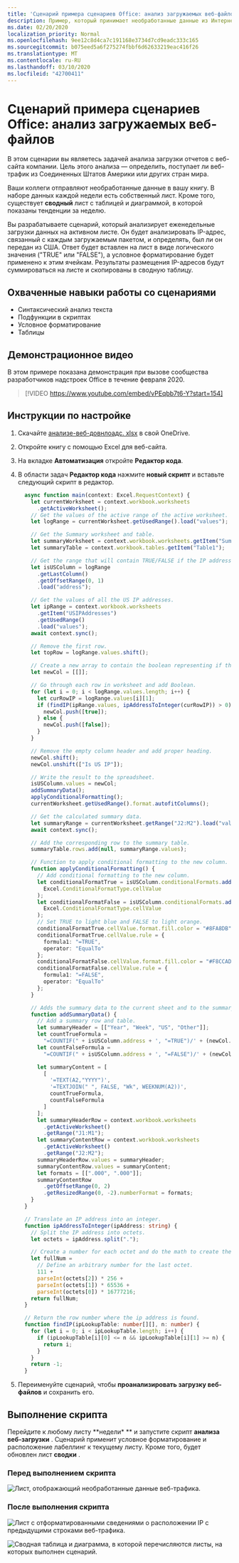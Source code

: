 ```yaml
---
title: 'Сценарий примера сценариев Office: анализ загружаемых веб-файлов'
description: Пример, который принимает необработанные данные из Интернета в книгу Excel и определяет исходное расположение, прежде чем упорядочивать эту информацию в таблице.
ms.date: 02/20/2020
localization_priority: Normal
ms.openlocfilehash: 9ee12c8d4ca7c191168e3734d7cd9eadc333c165
ms.sourcegitcommit: b075eed5a6f275274fbbf6d62633219eac416f26
ms.translationtype: MT
ms.contentlocale: ru-RU
ms.lasthandoff: 03/10/2020
ms.locfileid: "42700411"
---
```

# <a name="office-scripts-sample-scenario-analyze-web-downloads"></a>Сценарий примера сценариев Office: анализ загружаемых веб-файлов

В этом сценарии вы являетесь задачей анализа загрузки отчетов с веб-сайта компании. Цель этого анализа — определить, поступает ли веб-трафик из Соединенных Штатов Америки или других стран мира.

Ваши коллеги отправляют необработанные данные в вашу книгу. В наборе данных каждой недели есть собственный лист. Кроме того, существует **сводный** лист с таблицей и диаграммой, в которой показаны тенденции за неделю.

Вы разрабатываете сценарий, который анализирует еженедельные загрузки данных на активном листе. Он будет анализировать IP-адрес, связанный с каждым загружаемым пакетом, и определять, был ли он передан из США. Ответ будет вставлен на лист в виде логического значения ("TRUE" или "FALSE"), а условное форматирование будет применено к этим ячейкам. Результаты размещения IP-адресов будут суммироваться на листе и скопированы в сводную таблицу.

## <a name="scripting-skills-covered"></a>Охваченные навыки работы со сценариями

- Синтаксический анализ текста
- Подфункции в скриптах
- Условное форматирование
- Таблицы

## <a name="demo-video"></a>Демонстрационное видео

В этом примере показана демонстрация при вызове сообщества разработчиков надстроек Office в течение февраля 2020.

> [!VIDEO https://www.youtube.com/embed/vPEqbb7t6-Y?start=154]

## <a name="setup-instructions"></a>Инструкции по настройке

1. Скачайте <a href="analyze-web-downloads.xlsx">анализе-веб-довнлоадс. xlsx</a> в свой OneDrive.

2. Откройте книгу с помощью Excel для веб-сайта.

3. На вкладке **Автоматизация** откройте **Редактор кода**.

4. В области задач **Редактор кода** нажмите **новый скрипт** и вставьте следующий скрипт в редактор.

    ```TypeScript
      async function main(context: Excel.RequestContext) {
        let currentWorksheet = context.workbook.worksheets
          .getActiveWorksheet();
        // Get the values of the active range of the active worksheet.
        let logRange = currentWorksheet.getUsedRange().load("values");

        // Get the Summary worksheet and table.
        let summaryWorksheet = context.workbook.worksheets.getItem("Summary");
        let summaryTable = context.workbook.tables.getItem("Table1");

        // Get the range that will contain TRUE/FALSE if the IP address is from the United States (US).
        let isUSColumn = logRange
          .getLastColumn()
          .getOffsetRange(0, 1)
          .load("address");

        // Get the values of all the US IP addresses.
        let ipRange = context.workbook.worksheets
          .getItem("USIPAddresses")
          .getUsedRange()
          .load("values");
        await context.sync();

        // Remove the first row.
        let topRow = logRange.values.shift();

        // Create a new array to contain the boolean representing if this is a US IP address.
        let newCol = [[]];

        // Go through each row in worksheet and add Boolean.
        for (let i = 0; i < logRange.values.length; i++) {
          let curRowIP = logRange.values[i][1];
          if (findIP(ipRange.values, ipAddressToInteger(curRowIP)) > 0) {
            newCol.push([true]);
          } else {
            newCol.push([false]);
          }
        }

        // Remove the empty column header and add proper heading.
        newCol.shift();
        newCol.unshift(["Is US IP"]);

        // Write the result to the spreadsheet.
        isUSColumn.values = newCol;
        addSummaryData();
        applyConditionalFormatting();
        currentWorksheet.getUsedRange().format.autofitColumns();

        // Get the calculated summary data.
        let summaryRange = currentWorksheet.getRange("J2:M2").load("values");
        await context.sync();

        // Add the corresponding row to the summary table.
        summaryTable.rows.add(null, summaryRange.values);

        // Function to apply conditional formatting to the new column.
        function applyConditionalFormatting() {
          // Add conditional formatting to the new column.
          let conditionalFormatTrue = isUSColumn.conditionalFormats.add(
            Excel.ConditionalFormatType.cellValue
          );
          let conditionalFormatFalse = isUSColumn.conditionalFormats.add(
            Excel.ConditionalFormatType.cellValue
          );
          // Set TRUE to light blue and FALSE to light orange.
          conditionalFormatTrue.cellValue.format.fill.color = "#8FA8DB";
          conditionalFormatTrue.cellValue.rule = {
            formula1: "=TRUE",
            operator: "EqualTo"
          };
          conditionalFormatFalse.cellValue.format.fill.color = "#F8CCAD";
          conditionalFormatFalse.cellValue.rule = {
            formula1: "=FALSE",
            operator: "EqualTo"
          };
        }

        // Adds the summary data to the current sheet and to the summary table.
        function addSummaryData() {
          // Add a summary row and table.
          let summaryHeader = [["Year", "Week", "US", "Other"]];
          let countTrueFormula =
            "=COUNTIF(" + isUSColumn.address + ', "=TRUE")/' + (newCol.length - 1);
          let countFalseFormula =
            "=COUNTIF(" + isUSColumn.address + ', "=FALSE")/' + (newCol.length - 1);

          let summaryContent = [
            [
              '=TEXT(A2,"YYYY")',
              '=TEXTJOIN(" ", FALSE, "Wk", WEEKNUM(A2))',
              countTrueFormula,
              countFalseFormula
            ]
          ];
          let summaryHeaderRow = context.workbook.worksheets
            .getActiveWorksheet()
            .getRange("J1:M1");
          let summaryContentRow = context.workbook.worksheets
            .getActiveWorksheet()
            .getRange("J2:M2");
          summaryHeaderRow.values = summaryHeader;
          summaryContentRow.values = summaryContent;
          let formats = [[".000", ".000"]];
          summaryContentRow
            .getOffsetRange(0, 2)
            .getResizedRange(0, -2).numberFormat = formats;
        }
      }

      // Translate an IP address into an integer.
      function ipAddressToInteger(ipAddress: string) {
        // Split the IP address into octets.
        let octets = ipAddress.split(".");

        // Create a number for each octet and do the math to create the integer value of the IP address.
        let fullNum =
          // Define an arbitrary number for the last octet.
          111 +
          parseInt(octets[2]) * 256 +
          parseInt(octets[1]) * 65536 +
          parseInt(octets[0]) * 16777216;
        return fullNum;
      }

      // Return the row number where the ip address is found.
      function findIP(ipLookupTable: number[][], n: number) {
        for (let i = 0; i < ipLookupTable.length; i++) {
          if (ipLookupTable[i][0] <= n && ipLookupTable[i][1] >= n) {
            return i;
          }
        }
        return -1;
      }
    ```

5. Переименуйте сценарий, чтобы **проанализировать загрузку веб-файлов** и сохранить его.

## <a name="running-the-script"></a>Выполнение скрипта

Перейдите к любому листу **недели\* ** и запустите скрипт **анализа веб-загрузки** . Сценарий применит условное форматирование и расположение лабеллинг к текущему листу. Кроме того, будет обновлен лист **сводки** .

### <a name="before-running-the-script"></a>Перед выполнением скрипта

![Лист, отображающий необработанные данные веб-трафика.](../../images/scenario-analyze-web-downloads-before.png)

### <a name="after-running-the-script"></a>После выполнения скрипта

![Лист с отформатированными сведениями о расположении IP с предыдущими строками веб-трафика.](../../images/scenario-analyze-web-downloads-after.png)

![Сводная таблица и диаграмма, в которой перечисляются листы, на которых выполнен сценарий.](../../images/scenario-analyze-web-downloads-table.png)
